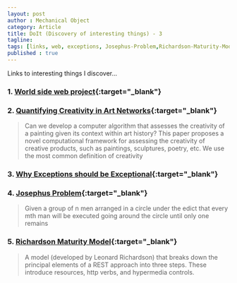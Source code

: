 ```yaml
---
layout: post
author : Mechanical Object
category: Article
title: DoIt (Discovery of interesting things) - 3
tagline: 
tags: [links, web, exceptions, Josephus-Problem,Richardson-Maturity-Model]
published : true
--- 
```

Links to interesting things I discover...

<!--more-->

### 1. [World side web project](http://line-mode.cern.ch/www/hypertext/WWW/TheProject.html){:target="_blank"}

### 2. [Quantifying Creativity in Art Networks](https://arxiv.org/abs/1506.00711){:target="_blank"}

>Can we develop a computer algorithm that assesses the creativity of a painting given 
>its context within art history? This paper proposes a novel computational framework for 
>assessing the creativity of creative products, such as paintings, sculptures, poetry, etc. We use the most common definition of creativity

### 3. [Why Exceptions should be Exceptional](http://mattwarren.org/2016/12/20/Why-Exceptions-should-be-Exceptional/){:target="_blank"}

### 4. [Josephus Problem](http://mathworld.wolfram.com/JosephusProblem.html){:target="_blank"}

>Given a group of n men arranged in a circle under the edict that every mth man will be executed 
>going around the circle until only one remains

### 5. [Richardson Maturity Model](https://martinfowler.com/articles/richardsonMaturityModel.html){:target="_blank"}

> A model (developed by Leonard Richardson) that breaks down the principal elements of a REST 
> approach into three steps. These introduce resources, http verbs, and hypermedia controls. 



